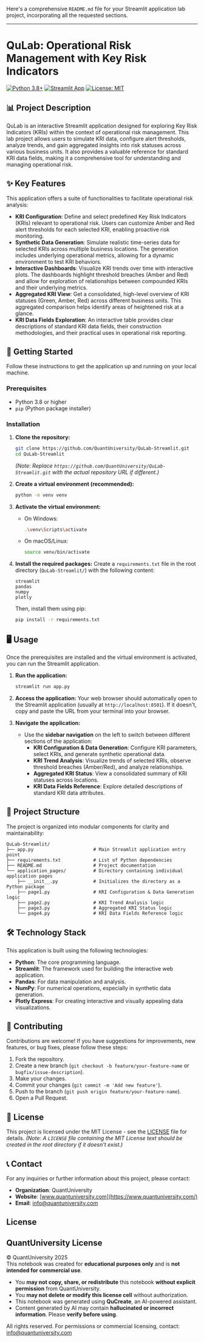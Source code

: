 Here's a comprehensive `README.md` file for your Streamlit application lab project, incorporating all the requested sections.

---

# QuLab: Operational Risk Management with Key Risk Indicators

[![Python 3.8+](https://img.shields.io/badge/python-3.8%2B-blue.svg)](https://www.python.org/downloads/)
[![Streamlit App](https://static.streamlit.io/badges/streamlit_badge_black_white.svg)](https://www.streamlit.io/)
[![License: MIT](https://img.shields.io/badge/License-MIT-yellow.svg)](https://opensource.org/licenses/MIT)

## 📊 Project Description

QuLab is an interactive Streamlit application designed for exploring Key Risk Indicators (KRIs) within the context of operational risk management. This lab project allows users to simulate KRI data, configure alert thresholds, analyze trends, and gain aggregated insights into risk statuses across various business units. It also provides a valuable reference for standard KRI data fields, making it a comprehensive tool for understanding and managing operational risk.

## ✨ Key Features

This application offers a suite of functionalities to facilitate operational risk analysis:

*   **KRI Configuration**: Define and select predefined Key Risk Indicators (KRIs) relevant to operational risk. Users can customize Amber and Red alert thresholds for each selected KRI, enabling proactive risk monitoring.
*   **Synthetic Data Generation**: Simulate realistic time-series data for selected KRIs across multiple business locations. The generation includes underlying operational metrics, allowing for a dynamic environment to test KRI behaviors.
*   **Interactive Dashboards**: Visualize KRI trends over time with interactive plots. The dashboards highlight threshold breaches (Amber and Red) and allow for exploration of relationships between compounded KRIs and their underlying metrics.
*   **Aggregated KRI View**: Get a consolidated, high-level overview of KRI statuses (Green, Amber, Red) across different business units. This aggregated comparison helps identify areas of heightened risk at a glance.
*   **KRI Data Fields Exploration**: An interactive table provides clear descriptions of standard KRI data fields, their construction methodologies, and their practical uses in operational risk reporting.

## 🚀 Getting Started

Follow these instructions to get the application up and running on your local machine.

### Prerequisites

*   Python 3.8 or higher
*   `pip` (Python package installer)

### Installation

1.  **Clone the repository:**

    ```bash
    git clone https://github.com/QuantUniversity/QuLab-Streamlit.git
    cd QuLab-Streamlit
    ```
    *(Note: Replace `https://github.com/QuantUniversity/QuLab-Streamlit.git` with the actual repository URL if different.)*

2.  **Create a virtual environment (recommended):**

    ```bash
    python -m venv venv
    ```

3.  **Activate the virtual environment:**

    *   On Windows:
        ```bash
        .\venv\Scripts\activate
        ```
    *   On macOS/Linux:
        ```bash
        source venv/bin/activate
        ```

4.  **Install the required packages:**
    Create a `requirements.txt` file in the root directory (`QuLab-Streamlit/`) with the following content:

    ```
    streamlit
    pandas
    numpy
    plotly
    ```

    Then, install them using pip:

    ```bash
    pip install -r requirements.txt
    ```

## 🖥️ Usage

Once the prerequisites are installed and the virtual environment is activated, you can run the Streamlit application.

1.  **Run the application:**

    ```bash
    streamlit run app.py
    ```

2.  **Access the application:**
    Your web browser should automatically open to the Streamlit application (usually at `http://localhost:8501`). If it doesn't, copy and paste the URL from your terminal into your browser.

3.  **Navigate the application:**
    *   Use the **sidebar navigation** on the left to switch between different sections of the application:
        *   **KRI Configuration & Data Generation**: Configure KRI parameters, select KRIs, and generate synthetic operational data.
        *   **KRI Trend Analysis**: Visualize trends of selected KRIs, observe threshold breaches (Amber/Red), and analyze relationships.
        *   **Aggregated KRI Status**: View a consolidated summary of KRI statuses across locations.
        *   **KRI Data Fields Reference**: Explore detailed descriptions of standard KRI data attributes.

## 📂 Project Structure

The project is organized into modular components for clarity and maintainability:

```
QuLab-Streamlit/
├── app.py                      # Main Streamlit application entry point
├── requirements.txt            # List of Python dependencies
├── README.md                   # Project documentation
└── application_pages/          # Directory containing individual application pages
    ├── __init__.py             # Initializes the directory as a Python package
    ├── page1.py                # KRI Configuration & Data Generation logic
    ├── page2.py                # KRI Trend Analysis logic
    ├── page3.py                # Aggregated KRI Status logic
    └── page4.py                # KRI Data Fields Reference logic
```

## 🛠️ Technology Stack

This application is built using the following technologies:

*   **Python**: The core programming language.
*   **Streamlit**: The framework used for building the interactive web application.
*   **Pandas**: For data manipulation and analysis.
*   **NumPy**: For numerical operations, especially in synthetic data generation.
*   **Plotly Express**: For creating interactive and visually appealing data visualizations.

## 🤝 Contributing

Contributions are welcome! If you have suggestions for improvements, new features, or bug fixes, please follow these steps:

1.  Fork the repository.
2.  Create a new branch (`git checkout -b feature/your-feature-name` or `bugfix/issue-description`).
3.  Make your changes.
4.  Commit your changes (`git commit -m 'Add new feature'`).
5.  Push to the branch (`git push origin feature/your-feature-name`).
6.  Open a Pull Request.

## 📄 License

This project is licensed under the MIT License - see the [LICENSE](LICENSE) file for details.
*(Note: A `LICENSE` file containing the MIT License text should be created in the root directory if it doesn't exist.)*

## 📞 Contact

For any inquiries or further information about this project, please contact:

*   **Organization**: QuantUniversity
*   **Website**: [www.quantuniversity.com](https://www.quantuniversity.com/)
*   **Email**: info@quantuniversity.com

## License

## QuantUniversity License

© QuantUniversity 2025  
This notebook was created for **educational purposes only** and is **not intended for commercial use**.  

- You **may not copy, share, or redistribute** this notebook **without explicit permission** from QuantUniversity.  
- You **may not delete or modify this license cell** without authorization.  
- This notebook was generated using **QuCreate**, an AI-powered assistant.  
- Content generated by AI may contain **hallucinated or incorrect information**. Please **verify before using**.  

All rights reserved. For permissions or commercial licensing, contact: [info@quantuniversity.com](mailto:info@quantuniversity.com)
